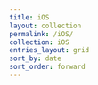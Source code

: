 ```yaml
---
title: iOS
layout: collection
permalink: /iOS/
collection: iOS
entries_layout: grid
sort_by: date
sort_order: forward
---
```


<!-- ---
layout: default
permalink: /iOS
---

{% for project in site.iOS %}
  <h2>
    <a href="{{ project.url }}">
      {{ project.name }} - {{ project.position }}
    </a>
  </h2>
  <p>{{ project.content | markdownify }}</p>
{% endfor %} -->